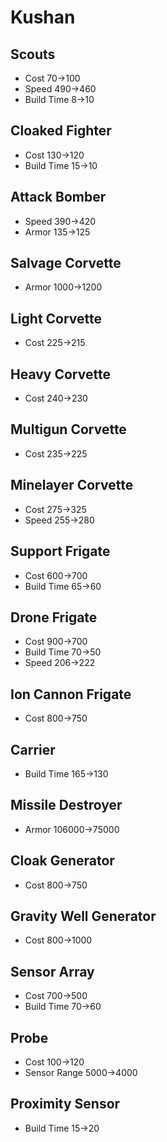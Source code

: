 # Kushan 

## Scouts
* Cost 70->100
* Speed 490->460
* Build Time 8->10

## Cloaked Fighter
* Cost 130->120
* Build Time 15->10

## Attack Bomber
* Speed 390->420
* Armor 135->125

## Salvage Corvette
* Armor 1000->1200

## Light Corvette
* Cost 225->215

## Heavy Corvette
* Cost 240->230

## Multigun Corvette
* Cost 235->225

## Minelayer Corvette
* Cost 275->325
* Speed 255->280

## Support Frigate
* Cost 600->700
* Build Time 65->60

## Drone Frigate
* Cost 900->700
* Build Time 70->50
* Speed 206->222

## Ion Cannon Frigate
* Cost 800->750

## Carrier
* Build Time 165->130

## Missile Destroyer
* Armor 106000->75000

## Cloak Generator
* Cost 800->750

## Gravity Well Generator
* Cost 800->1000

## Sensor Array
* Cost 700->500
* Build Time 70->60 

## Probe
 * Cost 100->120 
 * Sensor Range 5000->4000
 
## Proximity Sensor
 * Build Time 15->20
